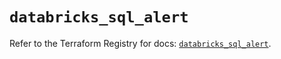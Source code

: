 # `databricks_sql_alert`

Refer to the Terraform Registry for docs: [`databricks_sql_alert`](https://registry.terraform.io/providers/databricks/databricks/1.92.0/docs/resources/sql_alert).
